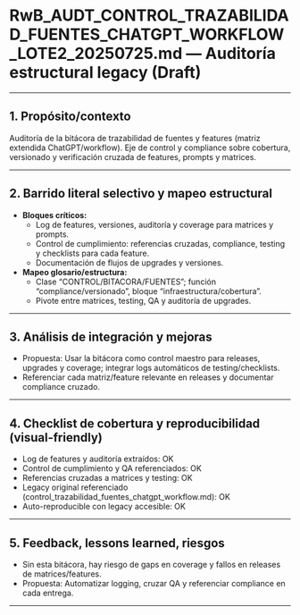 # RwB_AUDT_CONTROL_TRAZABILIDAD_FUENTES_CHATGPT_WORKFLOW_LOTE2_20250725.md — Auditoría estructural legacy (Draft)

---

## 1. Propósito/contexto
Auditoría de la bitácora de trazabilidad de fuentes y features (matriz extendida ChatGPT/workflow). Eje de control y compliance sobre cobertura, versionado y verificación cruzada de features, prompts y matrices.

---

## 2. Barrido literal selectivo y mapeo estructural
- **Bloques críticos:**
  - Log de features, versiones, auditoría y coverage para matrices y prompts.
  - Control de cumplimiento: referencias cruzadas, compliance, testing y checklists para cada feature.
  - Documentación de flujos de upgrades y versiones.
- **Mapeo glosario/estructura:**
  - Clase “CONTROL/BITACORA/FUENTES”; función “compliance/versionado”, bloque “infraestructura/cobertura”.
  - Pivote entre matrices, testing, QA y auditoría de upgrades.

---

## 3. Análisis de integración y mejoras
- Propuesta: Usar la bitácora como control maestro para releases, upgrades y coverage; integrar logs automáticos de testing/checklists.
- Referenciar cada matriz/feature relevante en releases y documentar compliance cruzado.

---

## 4. Checklist de cobertura y reproducibilidad (visual-friendly)
- Log de features y auditoría extraídos: OK
- Control de cumplimiento y QA referenciados: OK
- Referencias cruzadas a matrices y testing: OK
- Legacy original referenciado (control_trazabilidad_fuentes_chatgpt_workflow.md): OK
- Auto-reproducible con legacy accesible: OK

---

## 5. Feedback, lessons learned, riesgos
- Sin esta bitácora, hay riesgo de gaps en coverage y fallos en releases de matrices/features.
- Propuesta: Automatizar logging, cruzar QA y referenciar compliance en cada entrega.

---

